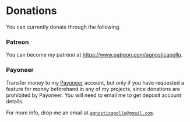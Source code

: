 # Donations

You can currently donate through the following.

### Patreon

You can become my patreon at https://www.patreon.com/agnosticapollo.


<!---
### Crypto Currency

- `Bitcoin (BTC)`: `1JWHWzNTbveE5mR6r4uqYpYPyEkCcLt81R`
- `Ethereum (ETH)`: `0xc433f12128e90c292dcf1133f730742e67a68013`

- `TetherUS (USDT)`
	- On `Ethereum (ETH)` network: `0xc433f12128e90c292dcf1133f730742e67a68013`
	- On `Tether` network: `1Ehe218XVrXYA4ao9Qfsrc8tYKhvYJ2JgK`
	- On `Tron (TRX)` network: `TY71H66UyTQyoTohgGCAZecPsuvYoPd5MM`
-->


### Payoneer

Transfer money to my [Payoneer](https://www.payoneer.com/) account, but only if you have requested a feature for money beforehand in any of my projects, since donations are prohibited by Payoneer. You will need to email me to get deposit account details.



For more info, drop me an email at [`agnosticapollo@gmail.com`](mailto:agnosticapollo@gmail.com).
